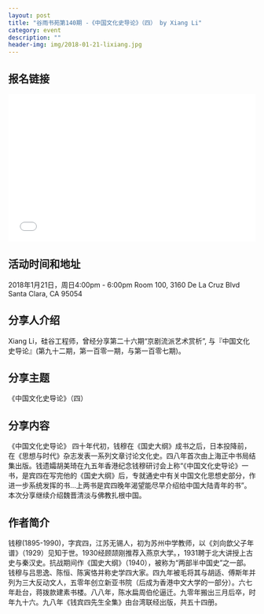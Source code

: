 ```yaml
---
layout: post
title: "谷雨书苑第140期 -《中国文化史导论》（四） by Xiang Li"
category: event
description: ""
header-img: img/2018-01-21-lixiang.jpg
---
```


## 报名链接
<div style="width:100%; text-align:left;" ><iframe src="//eventbrite.com/tickets-external?eid=42226690167&ref=etckt" frameborder="0" height="300" width="100%" vspace="0" hspace="0" marginheight="5" marginwidth="5" scrolling="auto" allowtransparency="true"></iframe></div>

## 活动时间和地址
2018年1月21日，周日4:00pm - 6:00pm
Room 100, 3160 De La Cruz Blvd Santa Clara, CA 95054

## 分享人介绍
Xiang Li，硅谷工程师，曾经分享第二十六期“京剧流派艺术赏析”, 与『中国文化史导论』(第九十二期，第一百零一期，与第一百零七期)。


## 分享主题
《中国文化史导论》（四）


## 分享内容 
《中国文化史导论》 四十年代初，钱穆在《国史大纲》成书之后，日本投降前，在《思想与时代》杂志发表一系列文章讨论文化史。四八年首次由上海正中书局结集出版。钱遗孀胡美琦在九五年香港纪念钱穆研讨会上称“《中国文化史导论》一书，是宾四在写完他的《国史大纲》后，专就通史中有关中国文化思想史部分，作进一步系统发挥的书…上两书是宾四晚年渴望能尽早介绍给中国大陆青年的书”。本次分享继续介绍魏晋清淡与佛教扎根中国。

## 作者简介
钱穆(1895-1990)，字宾四，江苏无锡人，初为苏州中学教师，以《刘向歆父子年谱》（1929）见知于世。1930经顾颉刚推荐入燕京大学。，1931聘于北大讲授上古史与秦汉史。抗战期间作《国史大纲》（1940），被称为“两部半中国史”之一部。钱穆与吕思逸、陈恒、陈寅恪并称史学四大家。四九年被毛将其与胡适、傅斯年并列为三大反动文人，五零年创立新亚书院（后成为香港中文大学的一部分）。六七年赴台，蒋拨款建素书楼。八八年，陈水扁周伯伦逼迁。九零年搬出三月后卒，时年九十六。九八年《钱宾四先生全集》由台湾联经出版，共五十四册。
